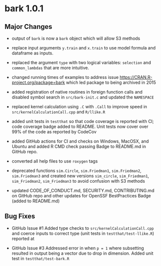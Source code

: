# bark 1.0.1

## Major Changes

* output of `bark` is now a `bark` object which will allow S3 methods

* replace input arguments `y.train` and `x.train` to use model formula and 
dataframe as inputs.

* replaced the argument `type` with two logical variables: `selection` and `common_lambdas` that are more intuitive.

* changed running times of examples to address issue  https://CRAN.R-project.org/package=bark which led package to being archived in 2015

* added registration of native routines in foreign function calls and disabled symbol search in `src/bark-init.c` and updated the `NAMESPACE`

* replaced kernel calculation using `.C` with `.Call` to improve speed in `src/kernelCalculationCall.cpp` and `R/llike.R`

* added unit tests in `testthat` so that code coverage is reported with CI; 
  code coverage  badge added to README.   Unit tests now cover over 99% of 
  the code as reported by CodeCov
  
* added GitHub actions for CI and checks on Windows, MacOSX, and Ubuntu and 
  added R CMD check passing Badge to README.md in GitHub repo.

* converted all help files to use `roxygen` tags

* deprecated functions `sim.Circle`, `sim.Friedman1`, `sim.Friedman2`, `sim.Friedman3` and created new versions  `sim_circle`, `sim_Friedman1`, `sim_Friedman2`, `sim_Friedman3` to avoid confusion with S3 methods

* updated CODE_OF_CONDUCT.md, SECURITY.md, CONTRIBUTING.md on GitHub repo
  and other updates for  OpenSSF BestPractices Badge (added to README.md)


## Bug Fixes


* GitHub Issue #1 Added type checks to `src/kernelCalculationCall.cpp` and coerce inputs to correct type  (unit tests in `testthat/test-llike.R`)  reported at 


* GitHub Issue #3  Addressed error in when `p = 1` where subsetting 
  resulted in output being a vector due to drop in dimension.    Added unit test
  in `testthat/test-bark.R`
